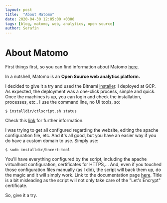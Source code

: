 ```yaml
---
layout: post
title:  "About Matomo"
date: 2020-04-30 12:05:00 +0300
tags: [blog, matomo, web, analytics, open source]
author: Serafin
---
```


# About Matomo
First things first, so you can find information about Matomo [here](https://matomo.org/).

In a nutshell, Matomo is an **Open Source web analytics platform.**

I decided to give it a try and used the Bitnami [installer](https://bitnami.com/stack/matomo/installer).
I deployed at GCP.
As expected, the deployment was a one-click process, simple and quick.
Once the machines is up, you can login and check the installation, processes, etc..
I use the command line, no UI tools, so:
```shell
$ installdir/ctlscript.sh status
```
Check this [link](https://docs.bitnami.com/installer/apps/matomo/administration/control-services-linux/) for further information.

I was trying to get all configured regarding the website, editing the apache configuration file, etc.
And it's all good, but you have an easier way if you do have a custom domain to use.
Simply use:
```shell
$ sudo installdir/bncert-tool
```
You'll have everything configured by the script, including the apache virtualhost configuration, certificates for HTTPS,...
And, even if you touched those configuration files manually (as I did), the script will back them up, do the magic and it will simply work.
Link to the documentation page [here](https://docs.bitnami.com/installer/apps/matomo/administration/generate-configure-certificate-letsencrypt/).
Title is a bit misleading as the script will not only take care of the "Let's Encrypt" certificate.

So, give it a try.
